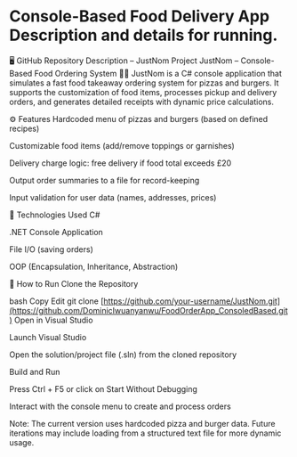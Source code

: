 # Console-Based Food Delivery App Description and details for running.

🖥️ GitHub Repository Description – JustNom Project
JustNom – Console-Based Food Ordering System 🍕🍔
JustNom is a C# console application that simulates a fast food takeaway ordering system for pizzas and burgers. It supports the customization of food items, processes pickup and delivery orders, and generates detailed receipts with dynamic price calculations.

⚙️ Features
Hardcoded menu of pizzas and burgers (based on defined recipes)

Customizable food items (add/remove toppings or garnishes)

Delivery charge logic: free delivery if food total exceeds £20

Output order summaries to a file for record-keeping

Input validation for user data (names, addresses, prices)

🧰 Technologies Used
C#

.NET Console Application

File I/O (saving orders)

OOP (Encapsulation, Inheritance, Abstraction)

🧪 How to Run
Clone the Repository

bash
Copy
Edit
git clone [https://github.com/your-username/JustNom.git](https://github.com/DominicIwuanyanwu/FoodOrderApp_ConsoledBased.git)
Open in Visual Studio

Launch Visual Studio

Open the solution/project file (.sln) from the cloned repository

Build and Run

Press Ctrl + F5 or click on Start Without Debugging

Interact with the console menu to create and process orders

Note: The current version uses hardcoded pizza and burger data. Future iterations may include loading from a structured text file for more dynamic usage.
